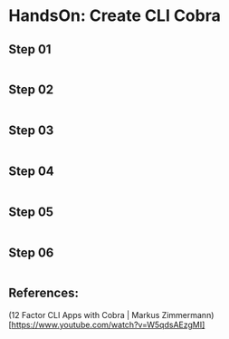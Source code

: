 # HandsOn: Create CLI Cobra

## Step 01

```shell
```

## Step 02

```shell
```

## Step 03

```shell
```

## Step 04

```shell
```

## Step 05

```shell
```

## Step 06

```shell
```

## References:

(12 Factor CLI Apps with Cobra | Markus Zimmermann)[https://www.youtube.com/watch?v=W5qdsAEzgMI]